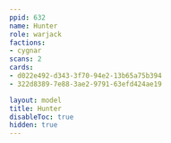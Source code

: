 ```yaml
---
ppid: 632
name: Hunter
role: warjack
factions:
- cygnar
scans: 2
cards:
- d022e492-d343-3f70-94e2-13b65a75b394
- 322d8389-7e88-3ae2-9791-63efd424ae19

layout: model
title: Hunter
disableToc: true
hidden: true
---
```

